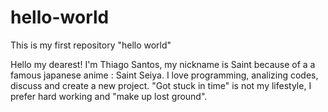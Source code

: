 # hello-world
This is my first repository "hello world"

Hello my dearest!
I'm Thiago Santos, my nickname is Saint because of a a famous japanese anime : Saint Seiya.
I love programming, analizing codes, discuss and create a new project.
"Got stuck in time" is not my lifestyle, I prefer hard working and "make up lost ground".
